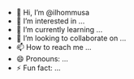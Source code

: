 - 👋 Hi, I’m @ilhommusa
- 👀 I’m interested in ...
- 🌱 I’m currently learning ...
- 💞️ I’m looking to collaborate on ...
- 📫 How to reach me ...
- 😄 Pronouns: ...
- ⚡ Fun fact: ...

<!---
ilhommusa/ilhommusa is a ✨ special ✨ repository because its `README.md` (this file) appears on your GitHub profile.
You can click the Preview link to take a look at your changes.
--->
